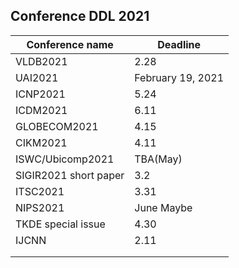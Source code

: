 ## Conference DDL 2021

| Conference name       | Deadline          |
| --------------------- | ----------------- |
| VLDB2021              | 2.28              |
| UAI2021               | February 19, 2021 |
| ICNP2021              | 5.24              |
| ICDM2021              | 6.11              |
| GLOBECOM2021          | 4.15              |
| CIKM2021              | 4.11              |
| ISWC/Ubicomp2021      | TBA(May)          |
| SIGIR2021 short paper | 3.2               |
| ITSC2021              | 3.31              |
| NIPS2021              | June Maybe        |
| TKDE special issue    | 4.30              |
| IJCNN                 | 2.11              |
|                       |                   |
|                       |                   |

